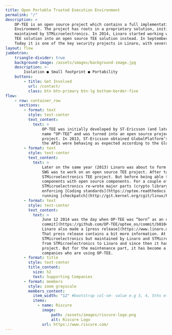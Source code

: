 ```yaml
---
title: Open Portable Trusted Execution Environment
permalink: "/"
description: >
    OP-TEE is an open source project which contains a full implementation to make up a complete Trusted Execution
    Environment. The project has roots in a proprietary solution, initially created by ST-Ericsson and then owned and
    maintained by STMicroelectronics. In 2014, Linaro started working with STMicroelectronics to transform the proprietary
    TEE solution into an open source TEE solution instead. In September 2015, the ownership was transferred to Linaro.
    Today it is one of the key security projects in Linaro, with several of Linaro’s members supporting and using it.
layout: flow
jumbotron:
    triangle-divider: true
    background-image: /assets/images/background-image.jpg
    description: >-
        Isolation ● Small footprint ● Portability
    buttons:
        - title: Get Involved
          url: /contact/
          class: btn btn-primary btn-lg bottom-border-five
flow:
    - row: container_row
      sections:
        - format: text
          style: text-center
          text_content:
            text: >
                OP-TEE was initially developed by ST-Ericsson (and later on by STMicroelectronics), but this was before OP-TEE got the
                name “OP-TEE” and was turned into an open source project. Back then it was a closed source and a proprietary TEE
                project. In 2013, ST-Ericsson obtained GlobalPlatform’s compliance qualification with this implementation, proving that
                the APIs were behaving as expected according to the GlobalPlatform specifications.
        - format: text
          style: text-center
          text_content:
            text: >
                Later on the same year (2013) Linaro was about to form Security Working Group (SWG) and one of the initial key tasks for
                SWG was to work on an open source TEE project. After talking to various TEE vendors Linaro ended up working with
                STMicroelectronics TEE project. But before being able to open source it there was a need to replace some proprietary
                components with open source components. For a couple of months Linaro/SWG together with engineers from
                STMicroelectronics re-wrote major parts (crypto library, secure monitor, build system etc), cleaned up the project by
                enforcing [Coding standards](https://optee.readthedocs.io/general/coding_standards.html#coding-standards),
                running [checkpatch](http://git.kernel.org/cgit/linux/kernel/git/torvalds/linux.git/tree/scripts/checkpatch.pl) etc.
        - format: text
          style: text-center
          text_content:
            text: >
                June 12 2014 was the day when OP-TEE was “born” as an open source project. At that day the OP-TEE team pushed the [first
                commit](https://github.com/OP-TEE/optee_os/commit/b01047730e77127c23a36591643eeb8bb0487d68) to GitHub. A bit after this
                Linaro also made a [press release](https://www.linaro.org/blog/op-tee-open-source-security-mass-market/) about this.
                That press release contains a bit more information. At the first year as an open source project it was owned by
                STMicroelectronics but maintained by Linaro and STMicroelectronics. In 2015 there was an ownership transfer of OP-TEE
                from STMicroelectronics to Linaro and since then it has been Linaro who is the primary owner and maintainer of the
                project. But for the maintenance part, it has become a shared responsibility between Linaro, Linaro members and other
                companies who are using OP-TEE.
        - format: title
          style: text-center
          title_content:
            size: h2
            text: Supporting Companies
        - format: members
          style: zoom grayscale
          members_content:
            item_width: "12" #bootstrap col-sm- value e.g 3, 4, 5ths etc
            items:
              - name: Riscure
                image:
                    path: /assets/images/riscure-logo.png
                    alt: Riscure Logo
                url: https://www.riscure.com/
---
```

